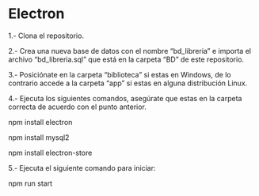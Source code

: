 # Electron

1.- Clona el repositorio.

2.- Crea una nueva base de datos con el nombre “bd_libreria” e importa el archivo “bd_libreria.sql” que está en la carpeta “BD” de este repositorio.

3.- Posiciónate en la carpeta “biblioteca” si estas en Windows, de lo contrario accede a la carpeta “app” si estas en alguna distribución Linux.

4.- Ejecuta los siguientes comandos, asegúrate que estas en la carpeta correcta de acuerdo con el punto anterior.


npm install electron

npm install mysql2

npm install electron-store

5.- Ejecuta el siguiente comando para iniciar:

npm run start